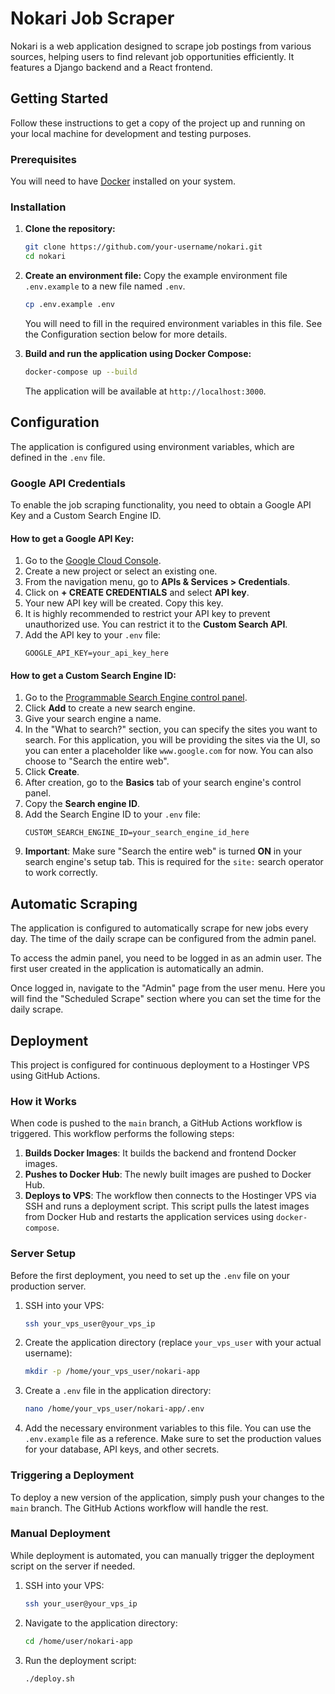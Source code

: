 # Nokari Job Scraper

Nokari is a web application designed to scrape job postings from various sources, helping users to find relevant job opportunities efficiently. It features a Django backend and a React frontend.

## Getting Started

Follow these instructions to get a copy of the project up and running on your local machine for development and testing purposes.

### Prerequisites

You will need to have [Docker](https://www.docker.com/get-started) installed on your system.

### Installation

1.  **Clone the repository:**
    ```sh
    git clone https://github.com/your-username/nokari.git
    cd nokari
    ```

2.  **Create an environment file:**
    Copy the example environment file `.env.example` to a new file named `.env`.
    ```sh
    cp .env.example .env
    ```
    You will need to fill in the required environment variables in this file. See the Configuration section below for more details.

3.  **Build and run the application using Docker Compose:**
    ```sh
    docker-compose up --build
    ```
    The application will be available at `http://localhost:3000`.

## Configuration

The application is configured using environment variables, which are defined in the `.env` file.

### Google API Credentials

To enable the job scraping functionality, you need to obtain a Google API Key and a Custom Search Engine ID.

#### How to get a Google API Key:

1.  Go to the [Google Cloud Console](https://console.cloud.google.com/).
2.  Create a new project or select an existing one.
3.  From the navigation menu, go to **APIs & Services > Credentials**.
4.  Click on **+ CREATE CREDENTIALS** and select **API key**.
5.  Your new API key will be created. Copy this key.
6.  It is highly recommended to restrict your API key to prevent unauthorized use. You can restrict it to the **Custom Search API**.
7.  Add the API key to your `.env` file:
    ```
    GOOGLE_API_KEY=your_api_key_here
    ```

#### How to get a Custom Search Engine ID:

1.  Go to the [Programmable Search Engine control panel](https://programmablesearchengine.google.com/controlpanel/all).
2.  Click **Add** to create a new search engine.
3.  Give your search engine a name.
4.  In the "What to search?" section, you can specify the sites you want to search. For this application, you will be providing the sites via the UI, so you can enter a placeholder like `www.google.com` for now. You can also choose to "Search the entire web".
5.  Click **Create**.
6.  After creation, go to the **Basics** tab of your search engine's control panel.
7.  Copy the **Search engine ID**.
8.  Add the Search Engine ID to your `.env` file:
    ```
    CUSTOM_SEARCH_ENGINE_ID=your_search_engine_id_here
    ```
9.  **Important**: Make sure "Search the entire web" is turned **ON** in your search engine's setup tab. This is required for the `site:` search operator to work correctly.

## Automatic Scraping

The application is configured to automatically scrape for new jobs every day. The time of the daily scrape can be configured from the admin panel.

To access the admin panel, you need to be logged in as an admin user. The first user created in the application is automatically an admin.

Once logged in, navigate to the "Admin" page from the user menu. Here you will find the "Scheduled Scrape" section where you can set the time for the daily scrape.
## Deployment

This project is configured for continuous deployment to a Hostinger VPS using GitHub Actions.

### How it Works

When code is pushed to the `main` branch, a GitHub Actions workflow is triggered. This workflow performs the following steps:

1.  **Builds Docker Images**: It builds the backend and frontend Docker images.
2.  **Pushes to Docker Hub**: The newly built images are pushed to Docker Hub.
3.  **Deploys to VPS**: The workflow then connects to the Hostinger VPS via SSH and runs a deployment script. This script pulls the latest images from Docker Hub and restarts the application services using `docker-compose`.

### Server Setup

Before the first deployment, you need to set up the `.env` file on your production server.

1.  SSH into your VPS:
    ```sh
    ssh your_vps_user@your_vps_ip
    ```
2.  Create the application directory (replace `your_vps_user` with your actual username):
    ```sh
    mkdir -p /home/your_vps_user/nokari-app
    ```
3.  Create a `.env` file in the application directory:
    ```sh
    nano /home/your_vps_user/nokari-app/.env
    ```
4.  Add the necessary environment variables to this file. You can use the `.env.example` file as a reference. Make sure to set the production values for your database, API keys, and other secrets.

### Triggering a Deployment

To deploy a new version of the application, simply push your changes to the `main` branch. The GitHub Actions workflow will handle the rest.

### Manual Deployment

While deployment is automated, you can manually trigger the deployment script on the server if needed.

1.  SSH into your VPS:
    ```sh
    ssh your_user@your_vps_ip
    ```
2.  Navigate to the application directory:
    ```sh
    cd /home/user/nokari-app
    ```
3.  Run the deployment script:
    ```sh
    ./deploy.sh
    ```
